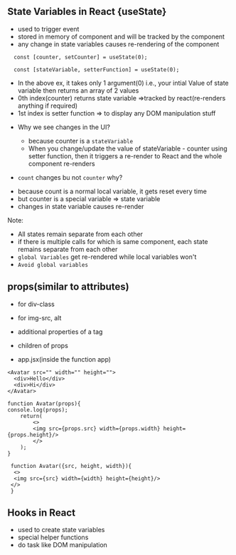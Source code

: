 ## State Variables in React {useState}
- used to trigger event
- stored in memory of component and will be tracked by the component
- any change in state variables causes re-rendering of the component
```
  const [counter, setCounter] = useState(0);
```
```
  const [stateVariable, setterFunction] = useState(0);
```
- In the above ex, it takes only 1 argument(0) i.e., your intial Value of state variable then returns an array of 2 values
- 0th index(counter) returns state variable =>tracked by react(re-renders anything if required)
- 1st index is setter function => to display any DOM manipulation stuff


* Why we see changes in the UI?
    - because counter is a `stateVariable`
    - When you change/update the value of stateVariable - counter using setter function, then it triggers a re-render to React and the whole component re-renders

* `count` changes bu not `counter` why?
- because count is a normal local variable, it gets reset every time
- but counter is a special variable => state variable
- changes in state variable causes re-render

Note:
- All states remain separate from each other
- if there is multiple calls for <App/> which is same component, each state remains separate from each other
- `global Variables` get re-rendered while local variables won't
- `Avoid global variables`


## props(similar to attributes)
- for div-class
- for img-src, alt
- additional properties of a tag

- children of props
- app.jsx(inside the function app)
```
<Avatar src="" width="" height="">
  <div>Hello</div>
  <div>Hi</div>
</Avatar>
```

```
function Avatar(props){
console.log(props);
    return(
        <>
        <img src={props.src} width={props.width} height={props.height}/>
        </>
    );
}   
```

```
 function Avatar({src, height, width}){
  <>
  <img src={src} width={width} height={height}/>
 </>
 }
```

## Hooks in React
- used to create state variables
- special helper functions
- do task like DOM manipulation